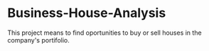 # Business-House-Analysis
This project means to find oportunities to buy or sell houses in the company's portifolio.
